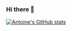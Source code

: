 ### Hi there 👋
[![Antoine's GitHub stats](https://github-readme-stats.vercel.app/api?username=AntoineMath)](https://github.com/anuraghazra/github-readme-stats)
<!--
**AntoineMath/AntoineMath** is a ✨ _special_ ✨ repository because its `README.md` (this file) appears on your GitHub profile.

Here are some ideas to get you started:

- 🔭 I’m currently working on ...
- 🌱 I’m currently learning ...
- 👯 I’m looking to collaborate on ...
- 🤔 I’m looking for help with ...
- 💬 Ask me about ...
- 📫 How to reach me: ...
- 😄 Pronouns: ...
- ⚡ Fun fact: ...
-->
